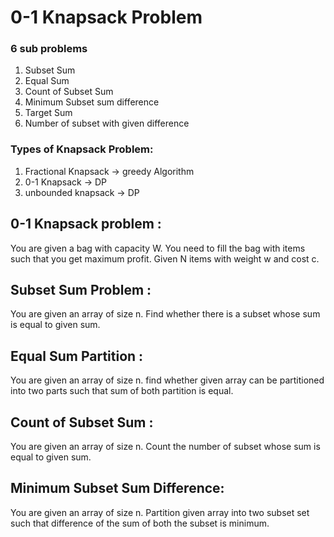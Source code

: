 # 0-1 Knapsack Problem

### 6 sub problems
1) Subset Sum
2) Equal Sum
3) Count of Subset Sum
4) Minimum Subset sum difference
5) Target Sum
6) Number of subset with given difference


### Types of Knapsack Problem:
1) Fractional Knapsack -> greedy Algorithm
2) 0-1 Knapsack -> DP
3) unbounded knapsack -> DP


## 0-1 Knapsack problem :
You are given a bag with capacity W. You need to fill the bag with items such that you get maximum profit. Given N items with weight w and cost c.


## Subset Sum Problem :
You are given an array of size n. Find whether there is a subset whose sum is equal to given sum.

## Equal Sum Partition :
You are given an array of size n. find whether given array can be partitioned into two parts such that sum of both partition is equal.

## Count of Subset Sum :
You are given an array of size n. Count the number of subset whose sum is equal to given sum.

## Minimum Subset Sum Difference:
You are given an array of size n. Partition given array into two subset set such that difference of the sum of both the subset is minimum.